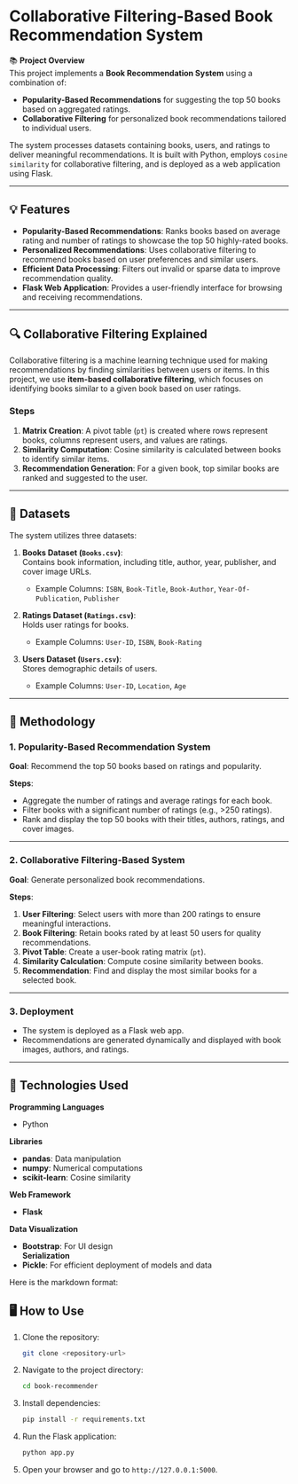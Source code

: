 # Collaborative Filtering-Based Book Recommendation System

📚 **Project Overview**  
This project implements a **Book Recommendation System** using a combination of:  
- **Popularity-Based Recommendations** for suggesting the top 50 books based on aggregated ratings.  
- **Collaborative Filtering** for personalized book recommendations tailored to individual users.  

The system processes datasets containing books, users, and ratings to deliver meaningful recommendations. It is built with Python, employs ``cosine similarity`` for collaborative filtering, and is deployed as a web application using Flask.

---

## 💡 **Features**
- **Popularity-Based Recommendations**: Ranks books based on average rating and number of ratings to showcase the top 50 highly-rated books.  
- **Personalized Recommendations**: Uses collaborative filtering to recommend books based on user preferences and similar users.  
- **Efficient Data Processing**: Filters out invalid or sparse data to improve recommendation quality.  
- **Flask Web Application**: Provides a user-friendly interface for browsing and receiving recommendations.  

---

## 🔍 **Collaborative Filtering Explained**  
Collaborative filtering is a machine learning technique used for making recommendations by finding similarities between users or items. In this project, we use **item-based collaborative filtering**, which focuses on identifying books similar to a given book based on user ratings.

### **Steps**
1. **Matrix Creation**: A pivot table (`pt`) is created where rows represent books, columns represent users, and values are ratings.  
2. **Similarity Computation**: Cosine similarity is calculated between books to identify similar items.  
3. **Recommendation Generation**: For a given book, top similar books are ranked and suggested to the user.

---

## 📂 **Datasets**
The system utilizes three datasets:

1. **Books Dataset (`Books.csv`)**:  
   Contains book information, including title, author, year, publisher, and cover image URLs.  
   - Example Columns: `ISBN`, `Book-Title`, `Book-Author`, `Year-Of-Publication`, `Publisher`  

2. **Ratings Dataset (`Ratings.csv`)**:  
   Holds user ratings for books.  
   - Example Columns: `User-ID`, `ISBN`, `Book-Rating`  

3. **Users Dataset (`Users.csv`)**:  
   Stores demographic details of users.  
   - Example Columns: `User-ID`, `Location`, `Age`  

---

## 🚀 **Methodology**

### **1. Popularity-Based Recommendation System**
**Goal**: Recommend the top 50 books based on ratings and popularity.  

**Steps**:  
- Aggregate the number of ratings and average ratings for each book.  
- Filter books with a significant number of ratings (e.g., >250 ratings).  
- Rank and display the top 50 books with their titles, authors, ratings, and cover images.  

---

### **2. Collaborative Filtering-Based System**
**Goal**: Generate personalized book recommendations.  

**Steps**:  
1. **User Filtering**: Select users with more than 200 ratings to ensure meaningful interactions.  
2. **Book Filtering**: Retain books rated by at least 50 users for quality recommendations.  
3. **Pivot Table**: Create a user-book rating matrix (`pt`).  
4. **Similarity Calculation**: Compute cosine similarity between books.  
5. **Recommendation**: Find and display the most similar books for a selected book.  

---

### **3. Deployment**
- The system is deployed as a Flask web app.  
- Recommendations are generated dynamically and displayed with book images, authors, and ratings.  

---

## 🔧 **Technologies Used**

**Programming Languages**
- Python  

**Libraries**
- **pandas**: Data manipulation  
- **numpy**: Numerical computations  
- **scikit-learn**: Cosine similarity  

**Web Framework**
- **Flask**  

**Data Visualization**
- **Bootstrap**: For UI design  
**Serialization**
- **Pickle**: For efficient deployment of models and data

Here is the markdown format:

## 🖥️ How to Use

1. Clone the repository:

   ```bash
   git clone <repository-url>
   ```

2. Navigate to the project directory:

   ```bash
   cd book-recommender
   ```

3. Install dependencies:

   ```bash
   pip install -r requirements.txt
   ```

4. Run the Flask application:

   ```bash
   python app.py
   ```

5. Open your browser and go to `http://127.0.0.1:5000`.
